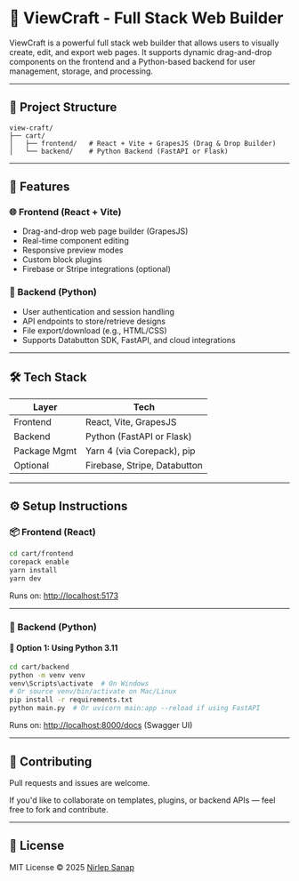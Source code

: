 
# 🧩 ViewCraft - Full Stack Web Builder

ViewCraft is a powerful full stack web builder that allows users to visually create, edit, and export web pages. It supports dynamic drag-and-drop components on the frontend and a Python-based backend for user management, storage, and processing.

---

## 📁 Project Structure

```
view-craft/
├── cart/
│   ├── frontend/   # React + Vite + GrapesJS (Drag & Drop Builder)
│   └── backend/    # Python Backend (FastAPI or Flask)
```

---

## 🚀 Features

### 🌐 Frontend (React + Vite)
- Drag-and-drop web page builder (GrapesJS)
- Real-time component editing
- Responsive preview modes
- Custom block plugins
- Firebase or Stripe integrations (optional)

### 🔧 Backend (Python)
- User authentication and session handling
- API endpoints to store/retrieve designs
- File export/download (e.g., HTML/CSS)
- Supports Databutton SDK, FastAPI, and cloud integrations

---

## 🛠️ Tech Stack

| Layer       | Tech                            |
|-------------|---------------------------------|
| Frontend    | React, Vite, GrapesJS           |
| Backend     | Python (FastAPI or Flask)       |
| Package Mgmt| Yarn 4 (via Corepack), pip      |
| Optional    | Firebase, Stripe, Databutton    |

---

## ⚙️ Setup Instructions

### 📦 Frontend (React)
```bash
cd cart/frontend
corepack enable
yarn install
yarn dev
```

Runs on: [http://localhost:5173](http://localhost:5173)

---

### 🐍 Backend (Python)
#### 🔁 Option 1: Using Python 3.11
```bash
cd cart/backend
python -m venv venv
venv\Scripts\activate  # On Windows
# Or source venv/bin/activate on Mac/Linux
pip install -r requirements.txt
python main.py  # Or uvicorn main:app --reload if using FastAPI
```

Runs on: [http://localhost:8000/docs](http://localhost:8000/docs) (Swagger UI)

---


## 🤝 Contributing

Pull requests and issues are welcome.

If you'd like to collaborate on templates, plugins, or backend APIs — feel free to fork and contribute.

---

## 📃 License

MIT License © 2025 [Nirlep Sanap](https://github.com/nirlepsanap)

